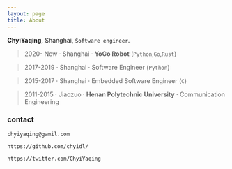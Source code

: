 ```yaml
---
layout: page
title: About
---
```


**ChyiYaqing**, Shanghai, `Software engineer`.

> 2020- Now  · Shanghai · **YoGo Robot** (`Python`,`Go`,`Rust`)

> 2017-2019 · Shanghai · Software Engineer (`Python`)

> 2015-2017 · Shanghai · Embedded Software Engineer (`C`)

> 2011-2015 · Jiaozuo  · **Henan Polytechnic University** · Communication Engineering

### [](#header-3)contact
```code
chyiyaqing@gamil.com

https://github.com/chyidl/

https://twitter.com/ChyiYaqing
```
